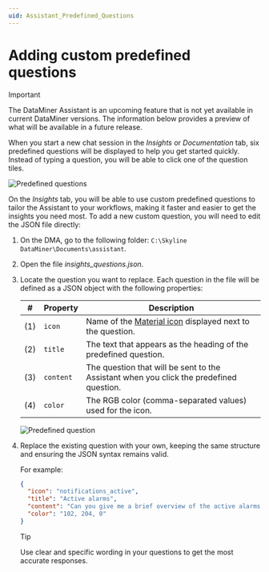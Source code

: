 ```yaml
---
uid: Assistant_Predefined_Questions
---
```


# Adding custom predefined questions

> [!IMPORTANT]
> The DataMiner Assistant is an upcoming feature that is not yet available in current DataMiner versions. The information below provides a preview of what will be available in a future release.

When you start a new chat session in the *Insights* or *Documentation* tab, six predefined questions will be displayed to help you get started quickly. Instead of typing a question, you will be able to click one of the question tiles.

![Predefined questions](~/dataminer/images/Assistant_PredefinedQuestions.png)

On the *Insights* tab, you will be able to use custom predefined questions to tailor the Assistant to your workflows, making it faster and easier to get the insights you need most. To add a new custom question, you will need to edit the JSON file directly:

1. On the DMA, go to the following folder: `C:\Skyline DataMiner\Documents\assistant`.

1. Open the file *insights_questions.json*.

1. Locate the question you want to replace. Each question in the file will be defined as a JSON object with the following properties:

   | # | Property | Description |
   |:--:|--|--|
   | (1) | `icon` | Name of the [Material icon](https://fonts.google.com/icons) displayed next to the question. |
   | (2) | `title` | The text that appears as the heading of the predefined question. |
   | (3) | `content` | The question that will be sent to the Assistant when you click the predefined question. |
   | (4) | `color` | The RGB color (comma-separated values) used for the icon. |

   ![Predefined question](~/dataminer/images/Assistant_Predefined_Question.png)

1. Replace the existing question with your own, keeping the same structure and ensuring the JSON syntax remains valid.

   For example:

   ```json
   {
     "icon": "notifications_active",
     "title": "Active alarms",
     "content": "Can you give me a brief overview of the active alarms in my system?",
     "color": "102, 204, 0"
   }
   ```

   > [!TIP]
   > Use clear and specific wording in your questions to get the most accurate responses.
